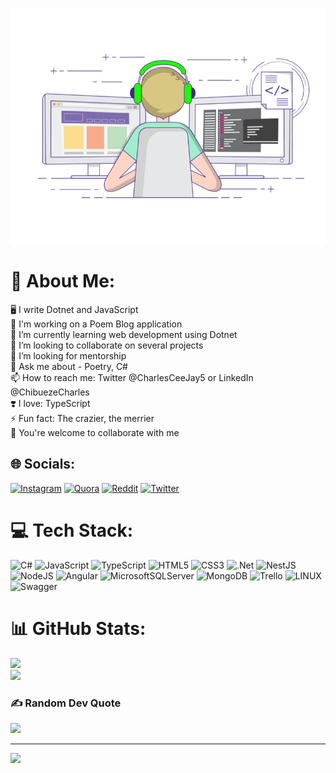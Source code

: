 ![Alt text](image.gif "Title")
# 💫 About Me:
🖥️ I write Dotnet and JavaScript<br>🔭 I'm working on a Poem Blog application<br>🌱 I’m currently learning web development using Dotnet<br>👯 I’m looking to collaborate on several projects<br>🤔 I’m looking for mentorship<br>💬 Ask me about - Poetry, C#<br>📫 How to reach me: Twitter @CharlesCeeJay5 or LinkedIn @ChibuezeCharles<br>❣️ I love: TypeScript<br>⚡ Fun fact: The crazier, the merrier<br>🤗 You're welcome to collaborate with me


## 🌐 Socials:
[![Instagram](https://img.shields.io/badge/Instagram-%23E4405F.svg?logo=Instagram&logoColor=white)](https://instagram.com/admiral_cee) [![Quora](https://img.shields.io/badge/Quora-%23B92B27.svg?logo=Quora&logoColor=white)](https://quora.com/profile/Charles-Jay-15) [![Reddit](https://img.shields.io/badge/Reddit-%23FF4500.svg?logo=Reddit&logoColor=white)](https://reddit.com/user/DaGrimProgrammer) [![Twitter](https://img.shields.io/badge/Twitter-%231DA1F2.svg?logo=Twitter&logoColor=white)](https://twitter.com/CharlesCeeJay5) 

# 💻 Tech Stack:
![C#](https://img.shields.io/badge/c%23-%23239120.svg?style=plastic&logo=c-sharp&logoColor=white) ![JavaScript](https://img.shields.io/badge/javascript-%23323330.svg?style=plastic&logo=javascript&logoColor=%23F7DF1E) ![TypeScript](https://img.shields.io/badge/typescript-%23007ACC.svg?style=plastic&logo=typescript&logoColor=white) ![HTML5](https://img.shields.io/badge/html5-%23E34F26.svg?style=plastic&logo=html5&logoColor=white) ![CSS3](https://img.shields.io/badge/css3-%231572B6.svg?style=plastic&logo=css3&logoColor=white) ![.Net](https://img.shields.io/badge/.NET-5C2D91?style=plastic&logo=.net&logoColor=white) ![NestJS](https://img.shields.io/badge/nestjs-%23E0234E.svg?style=plastic&logo=nestjs&logoColor=white) ![NodeJS](https://img.shields.io/badge/node.js-6DA55F?style=plastic&logo=node.js&logoColor=white) ![Angular](https://img.shields.io/badge/angular-%23DD0031.svg?style=plastic&logo=angular&logoColor=white) ![MicrosoftSQLServer](https://img.shields.io/badge/Microsoft%20SQL%20Sever-CC2927?style=plastic&logo=microsoft%20sql%20server&logoColor=white) ![MongoDB](https://img.shields.io/badge/MongoDB-%234ea94b.svg?style=plastic&logo=mongodb&logoColor=white) ![Trello](https://img.shields.io/badge/Trello-%23026AA7.svg?style=plastic&logo=Trello&logoColor=white) ![LINUX](https://img.shields.io/badge/Linux-FCC624?style=plastic&logo=linux&logoColor=black) ![Swagger](https://img.shields.io/badge/-Swagger-%23Clojure?style=plastic&logo=swagger&logoColor=white)
# 📊 GitHub Stats:

![](https://github-readme-streak-stats.herokuapp.com/?user=Charles-04&theme=dark&hide_border=false)<br/>
![](https://github-readme-stats.vercel.app/api/top-langs/?username=Charles-04&theme=dark&hide_border=false&include_all_commits=true&count_private=true&layout=compact)

### ✍️ Random Dev Quote
![](https://quotes-github-readme.vercel.app/api?type=horizontal&theme=radical)

---
[![](https://visitcount.itsvg.in/api?id=Charles-04&icon=7&color=8)](https://visitcount.itsvg.in)

<!-- Proudly created with GPRM ( https://gprm.itsvg.in ) -->
